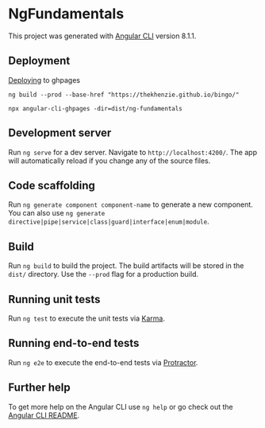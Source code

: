 # NgFundamentals

This project was generated with [Angular CLI](https://github.com/angular/angular-cli) version 8.1.1.

## Deployment

[Deploying](https://medium.com/tech-insights/how-to-deploy-angular-apps-to-github-pages-gh-pages-896c4e10f9b4) to ghpages

`ng build --prod --base-href "https://thekhenzie.github.io/bingo/"`

`npx angular-cli-ghpages -dir=dist/ng-fundamentals`

## Development server

Run `ng serve` for a dev server. Navigate to `http://localhost:4200/`. The app will automatically reload if you change any of the source files.

## Code scaffolding

Run `ng generate component component-name` to generate a new component. You can also use `ng generate directive|pipe|service|class|guard|interface|enum|module`.

## Build

Run `ng build` to build the project. The build artifacts will be stored in the `dist/` directory. Use the `--prod` flag for a production build.

## Running unit tests

Run `ng test` to execute the unit tests via [Karma](https://karma-runner.github.io).

## Running end-to-end tests

Run `ng e2e` to execute the end-to-end tests via [Protractor](http://www.protractortest.org/).

## Further help

To get more help on the Angular CLI use `ng help` or go check out the [Angular CLI README](https://github.com/angular/angular-cli/blob/master/README.md).
